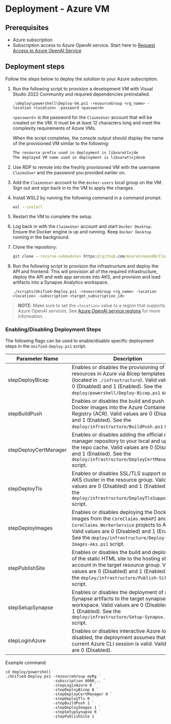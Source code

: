 # Deployment - Azure VM

## Prerequisites

- Azure subscription
- Subscription access to Azure OpenAI service. Start here to [Request Access to Azure OpenAI Service](https://customervoice.microsoft.com/Pages/ResponsePage.aspx?id=v4j5cvGGr0GRqy180BHbR7en2Ais5pxKtso_Pz4b1_xUOFA5Qk1UWDRBMjg0WFhPMkIzTzhKQ1dWNyQlQCN0PWcu)

## Deployment steps

Follow the steps below to deploy the solution to your Azure subscription.

1. Run the following script to provision a development VM with Visual Studio 2022 Community and required dependencies preinstalled.

    ```pwsh
    .\deploy\powershell\Deploy-Vm.ps1 -resourceGroup <rg_name> -location <location> -password <password>
    ```

    `<password`> is the password for the `ClaimsUser` account that will be created on the VM. It must be at least 12 characters long and meet the complexity requirements of Azure VMs.

    When the script completes, the console output should display the name of the provisioned VM similar to the following:

    ```txt
    The resource prefix used in deployment is libxarwttxjde
    The deployed VM name used in deployment is libxarwttxjdevm
    ```

1. Use RDP to remote into the freshly provisioned VM with the username `ClaimsUser` and the password you provided earlier on.  

1. Add the `ClaimsUser` account to the `docker-users` local group on the VM. Sign out and sign back in to the VM to apply the changes.

1. Install WSL2 by running the following command in a command prompt:

    ```cmd
    wsl --install
    ```

1. Restart the VM to complete the setup.

1. Log back in with the `ClaimsUser` account and start `Docker Desktop`. Ensure the Docker engine is up and running. Keep `Docker Desktop` running in the background.

1. Clone the repository:

    ```cmd
    git clone --recurse-submodules https://github.com/AzureCosmosDB/ClaimsProcessing.git
    ```

1. Run the following script to provision the infrastructure and deploy the API and frontend. This will provision all of the required infrastructure, deploy the API and web app services into AKS, and provision and load artifacts into a Synapse Analytics workspace.

    ```pwsh
    ./scripts/Unified-Deploy.ps1 -resourceGroup <rg_name> -location <location> -subscription <target_subscription_id>
    ```

>**NOTE**: Make sure to set the `<location>` value to a region that supports Azure OpenAI services.  See [Azure OpenAI service regions](https://azure.microsoft.com/en-us/explore/global-infrastructure/products-by-region/?products=cognitive-services&regions=all) for more information.

### Enabling/Disabling Deployment Steps

The following flags can be used to enable/disable specific deployment steps in the `Unified-Deploy.ps1` script.

| Parameter Name | Description |
|----------------|-------------|
| stepDeployBicep | Enables or disables the provisioning of resources in Azure via Bicep templates (located in `./infrastructure`). Valid values are 0 (Disabled) and 1 (Enabled). See the `deploy/powershell/Deploy-Bicep.ps1` script.
| stepBuildPush | Enables or disables the build and push of Docker images into the Azure Container Registry (ACR). Valid values are 0 (Disabled) and 1 (Enabled). See the `deploy/infrastructure/BuildPush.ps1` script.
| stepDeployCertManager | Enables or disables adding the official cert-manager repository to your local and updates the repo cache. Valid values are 0 (Disabled) and 1 (Enabled). See the `deploy/infrastructure/DeployCertManager.ps1` script.
| stepDeployTls | Enables or disables SSL/TLS support on the AKS cluster in the resource group. Valid values are 0 (Disabled) and 1 (Enabled). See the `deploy/infrastructure/DeployTlsSupport.ps1` script.
| stepDeployImages | Enables or disables deploying the Docker images from the `CoreClaims.WebAPI` and `CoreClaims.WorkerService` projects to AKS. Valid values are 0 (Disabled) and 1 (Enabled). See the `deploy/infrastructure/Deploy-Images-Aks.ps1` script.
| stepPublishSite | Enables or disables the build and deployment of the static HTML site to the hosting storage account in the target resource group. Valid values are 0 (Disabled) and 1 (Enabled). See the `deploy/infrastructure/Publish-Site.ps1` script.
| stepSetupSynapse | Enables or disables the deployment of a Synapse artifacts to the target synapse workspace. Valid values are 0 (Disabled) and 1 (Enabled). See the `deploy/infrastructure/Setup-Synapse.ps1` script.
| stepLoginAzure | Enables or disables interactive Azure login. If disabled, the deployment assumes that the current Azure CLI session is valid. Valid values are 0 (Disabled).

Example command:
```pwsh
cd deploy/powershell
./Unified-Deploy.ps1 -resourceGroup myRg `
                     -subscription 0000... `
                     -stepLoginAzure 0 `
                     -stepDeployBicep 0 `
                     -stepDeployCertManager 0 `
                     -stepDeployTls 0 `
                     -stepBuildPush 1 `
                     -stepDeployImages 1 `
                     -stepSetupSynapse 0 `
                     -stepPublishSite 1
